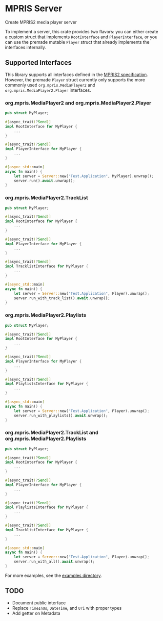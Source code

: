 # MPRIS Server

Create MPRIS2 media player server

To implement a server, this crate provides two flavors: you can either create a custom struct that implements `RootInterface` and `PlayerInterface`, or you can use the premade mutable `Player` struct that already implements the interfaces internally.

## Supported Interfaces

This library supports all interfaces defined in the [MPRIS2 specification](https://specifications.freedesktop.org/mpris-spec/2.2/index.html). However, the premade `Player` struct currently only supports the more commonly used `org.mpris.MediaPlayer2` and `org.mpris.MediaPlayer2.Player` interfaces.

### org.mpris.MediaPlayer2 and org.mpris.MediaPlayer2.Player

```rust
pub struct MyPlayer;

#[async_trait(?Send)]
impl RootInterface for MyPlayer {
    ...
}

#[async_trait(?Send)]
impl PlayerInterface for MyPlayer {
    ...
}

#[async_std::main]
async fn main() {
    let server = Server::new("Test.Application", MyPlayer).unwrap();
    server.run().await.unwrap();
}
```

### org.mpris.MediaPlayer2.TrackList

```rust
pub struct MyPlayer;

#[async_trait(?Send)]
impl RootInterface for MyPlayer {
    ...
}

#[async_trait(?Send)]
impl PlayerInterface for MyPlayer {
    ...
}

#[async_trait(?Send)]
impl TracklistInterface for MyPlayer {
    ...
}

#[async_std::main]
async fn main() {
    let server = Server::new("Test.Application", Player).unwrap();
    server.run_with_track_list().await.unwrap();
}
```

### org.mpris.MediaPlayer2.Playlists

```rust
pub struct MyPlayer;

#[async_trait(?Send)]
impl RootInterface for MyPlayer {
    ...
}

#[async_trait(?Send)]
impl PlayerInterface for MyPlayer {
    ...
}

#[async_trait(?Send)]
impl PlaylistsInterface for MyPlayer {
    ...
}

#[async_std::main]
async fn main() {
    let server = Server::new("Test.Application", Player).unwrap();
    server.run_with_playlists().await.unwrap();
}
```


### org.mpris.MediaPlayer2.TrackList and org.mpris.MediaPlayer2.Playlists

```rust
pub struct MyPlayer;

#[async_trait(?Send)]
impl RootInterface for MyPlayer {
    ...
}

#[async_trait(?Send)]
impl PlayerInterface for MyPlayer {
    ...
}

#[async_trait(?Send)]
impl PlaylistsInterface for MyPlayer {
    ...
}

#[async_trait(?Send)]
impl TracklistInterface for MyPlayer {
    ...
}

#[async_std::main]
async fn main() {
    let server = Server::new("Test.Application", Player).unwrap();
    server.run_with_all().await.unwrap();
}
```




For more examples, see the [examples directory](examples).

## TODO

* Document public interface
* Replace `TimeInUs`, `DateTime`, and `Uri` with proper types
* Add getter on Metadata
